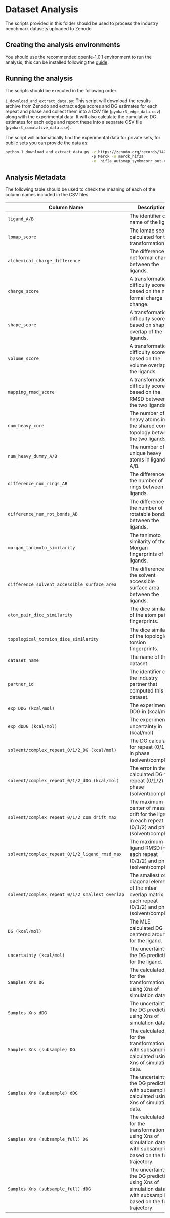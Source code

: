 # Dataset Analysis

The scripts provided in this folder should be used to process the industry benchmark datasets uploaded to Zenodo.

## Creating the analysis environments

You should use the recommended openfe-1.0.1 environment to run the analysis, this can be installed following the 
[guide](https://industrybenchmarks2024--157.org.readthedocs.build/en/157/installation.html#openfe-installation).


## Running the analysis

The scripts should be executed in the following order.

``1_download_and_extract_data.py``: This script will download the results archive from Zenodo and extract edge scores 
and DG estimates for each repeat and phase and collect them into a CSV file (`pymbar3_edge_data.csv`) along with the experimental data. It will
also calculate the cumulative DG estimates for each edge and report these into a separate CSV file 
(`pymbar3_cumulative_data.csv`). 

The script will automatically find the experimental data for private sets, for public sets you can provide the data as:

```bash
python 1_download_and_extract_data.py -z https://zenodo.org/records/14229113   \ 
                                      -p Merck -o merck_hif2a                  \
                                      -e  hif2a_automap_symbmcorr_out.csv
```


## Analysis Metadata

The following table should be used to check the meaning of each of the column names included in the CSV files. 

| Column Name                                     | Description                                                                                                          |
|-------------------------------------------------|----------------------------------------------------------------------------------------------------------------------|
| `ligand_A/B`                                    | The identifier or name of the ligand                                                                                 |
| `lomap_score`                                   | The lomap score calculated for this transformation.                                                                  |
| `alchemical_charge_difference`                  | The difference in net formal charge between the ligands.                                                             |
| `charge_score`                                  | A transformation difficulty score based on the net formal charge change.                                             |
| `shape_score`                                   | A transformation difficulty score based on shape overlap of the ligands.                                             |
| `volume_score`                                  | A transformation difficulty score based on the volume overlap of the ligands.                                        |
| `mapping_rmsd_score`                            | A transformation difficulty score based on the RMSD between the two ligands.                                         |
| `num_heavy_core`                                | The number of heavy atoms in the shared core topology between the two ligands.                                       |
| `num_heavy_dummy_A/B`                           | The number of unique heavy atoms in ligand A/B.                                                                      |
| `difference_num_rings_AB`                       | The difference in the number of rings between the ligands.                                                           |
| `difference_num_rot_bonds_AB`                   | The difference in the number of rotatable bonds between the ligands.                                                 |
| `morgan_tanimoto_similarity`                    | The tanimoto similarity of the Morgan fingerprints of the ligands.                                                   |
| `difference_solvent_accessible_surface_area`    | The difference in the solvent accessible surface area between the ligands.                                           |
| `atom_pair_dice_similarity`                     | The dice similarity of the atom pair fingerprints.                                                                   |
| `topological_torsion_dice_similarity`           | The dice similarity of the topological torsion fingerprints.                                                         |
| `dataset_name`                                  | The name of the dataset.                                                                                             |
| `partner_id`                                    | The identifier of the industry partner that computed this dataset.                                                   |
| `exp DDG (kcal/mol)`                            | The experimental DDG in (kcal/mol)                                                                                   |
| `exp dDDG (kcal/mol)`                           | The experimental uncertainty in (kcal/mol)                                                                           |
| `solvent/complex_repeat_0/1/2_DG (kcal/mol)`    | The DG calculated for repeat (0/1/2) in phase (solvent/complex).                                                     |
| `solvent/complex_repeat_0/1/2_dDG (kcal/mol)`   | The error in the calculated DG for repeat (0/1/2) in phase (solvent/complex).                                        |
| `solvent/complex_repeat_0/1/2_com_drift_max`    | The maximum center of mass drift for the ligand in each repeat (0/1/2) and phase (solvent/complex).                  |
| `solvent/complex_repeat_0/1/2_ligand_rmsd_max`  | The maximum ligand RMSD in each repeat (0/1/2) and phase (solvent/complex).                                          |
| `solvent/complex_repeat_0/1/2_smallest_overlap` | The smallest off diagonal element of the mbar overlap matrix for each repeat (0/1/2) and phase (solvent/complex).    |
| `DG (kcal/mol)`                                 | The MLE calculated DG centered around 0 for the ligand.                                                              |
| `uncertainty (kcal/mol)`                        | The uncertainty in the DG prediction for the ligand.                                                                 | 
| `Samples Xns DG`                                | The calculated DG for the transformation using Xns of simulation data.                                               |
| `Samples Xns dDG`                               | The uncertainty in the DG prediction using Xns of simulation data.                                                   |
| `Samples Xns (subsample) DG`                    | The calculated DG for the transformation with subsampling calculated using Xns of simulation data.                   |
| `Samples Xns (subsample) dDG`                   | The uncertainty in the DG prediction with subsampling calculated using Xns of simulation data.                       |
| `Samples Xns (subsample_full) DG`               | The calculated DG for the transformation using Xns of simulation data with subsampling based on the full trajectory. |
| `Samples Xns (subsample_full) dDG`              | The uncertainty in the DG prediction using Xns of simulation data with subsampling based on the full trajectory.     |                                                                                            

